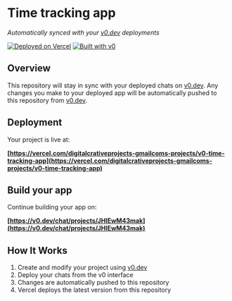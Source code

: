 # Time tracking app

*Automatically synced with your [v0.dev](https://v0.dev) deployments*

[![Deployed on Vercel](https://img.shields.io/badge/Deployed%20on-Vercel-black?style=for-the-badge&logo=vercel)](https://vercel.com/digitalcrativeprojects-gmailcoms-projects/v0-time-tracking-app)
[![Built with v0](https://img.shields.io/badge/Built%20with-v0.dev-black?style=for-the-badge)](https://v0.dev/chat/projects/JHIEwM43mak)

## Overview

This repository will stay in sync with your deployed chats on [v0.dev](https://v0.dev).
Any changes you make to your deployed app will be automatically pushed to this repository from [v0.dev](https://v0.dev).

## Deployment

Your project is live at:

**[https://vercel.com/digitalcrativeprojects-gmailcoms-projects/v0-time-tracking-app](https://vercel.com/digitalcrativeprojects-gmailcoms-projects/v0-time-tracking-app)**

## Build your app

Continue building your app on:

**[https://v0.dev/chat/projects/JHIEwM43mak](https://v0.dev/chat/projects/JHIEwM43mak)**

## How It Works

1. Create and modify your project using [v0.dev](https://v0.dev)
2. Deploy your chats from the v0 interface
3. Changes are automatically pushed to this repository
4. Vercel deploys the latest version from this repository